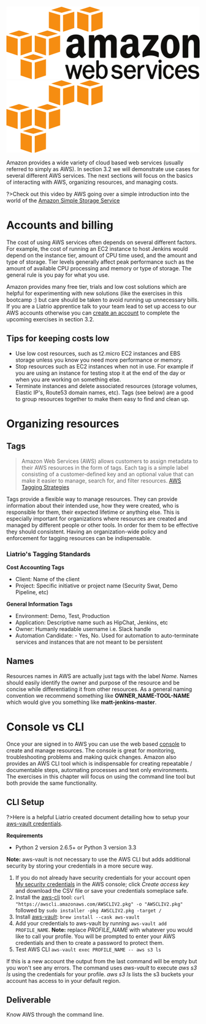![Amazon Web Services](img3/aws_light.svg ':size=400px :class=light-mode-img-center')
![Amazon Web Services](img3/aws_dark.svg ':size=400px :class=dark-mode-img-center')

Amazon provides a wide variety of cloud based web services (usually referred to simply as AWS). In section 3.2 we will demonstrate use cases for several different AWS services. The next sections will focus on the basics of interacting with AWS, organizing resources, and managing costs.

?>Check out this video by AWS going over a simple introduction into the world of the [Amazon Simple Storage Service](https://docs.aws.amazon.com/cli/latest/userguide/cli-services-s3.html)

# Accounts and billing

The cost of using AWS services often depends on several different factors. For example, the cost of running an EC2 instance to host Jenkins would depend on the instance tier, amount of CPU time used, and the amount and type of storage. Tier levels generally affect peak performance such as the amount of available CPU processing and memory or type of storage. The general rule is you pay for what you use.

Amazon provides many free tier, trials and low cost solutions which are helpful for experimenting with new solutions (like the exercises in this bootcamp :) but care should be taken to avoid running up unnecessary bills. If you are a Liatrio apprentice talk to your team lead to set up access to our AWS accounts otherwise you can [create an account](https://portal.aws.amazon.com/billing/signup) to complete the upcoming exercises in section 3.2.

## Tips for keeping costs low

- Use low cost resources, such as t2.micro EC2 instances and EBS storage unless you know you need more performance or memory.
- Stop resources such as EC2 instances when not in use. For example if you are using an instance for testing stop it at the end of the day or when you are working on something else.
- Terminate instances and delete associated resources (storage volumes, Elastic IP's, Route53 domain names, etc). Tags (see below) are a good to group resources together to make them easy to find and clean up.

# Organizing resources

## Tags

> Amazon Web Services (AWS) allows customers to assign metadata to their AWS resources in the form of tags. Each tag is a simple label consisting of a customer-defined key and an optional value that can make it easier to manage, search for, and filter resources. [AWS Tagging Strategies](https://aws.amazon.com/answers/account-management/aws-tagging-strategies/)

Tags provide a flexible way to manage resources. They can provide information about their intended use, how they were created, who is responsible for them, their expected lifetime or anything else. This is especially important for organizations where resources are created and managed by different people or other tools. In order for them to be effective they should consistent. Having an organization-wide policy and enforcement for tagging resources can be indispensable.

### Liatrio's Tagging Standards

**Cost Accounting Tags**

- Client: Name of the client
- Project: Specific initiative or project name (Security Swat, Demo Pipeline, etc)

**General Information Tags**

- Environment: Demo, Test, Production
- Application: Descriptive name such as HipChat, Jenkins, etc
- Owner: Humanly readable username i.e. Slack handle
- Automation Candidate: - Yes, No. Used for automation to auto-terminate services and instances that are not meant to be persistent

## Names

Resources names in AWS are actually just tags with the label *Name*. Names should easily identify the owner and purpose of the resource and be concise while differentiating it from other resources. As a general naming convention we recommend something like **OWNER_NAME-TOOL-NAME** which would give you something like **matt-jenkins-master**.

# Console vs CLI

Once your are signed in to AWS you can use the web based [console](https://console.aws.amazon.com/) to create and manage resources. The console is great for monitoring, troubleshooting problems and making quick changes. Amazon also provides an AWS CLI tool which is indispensable for creating repeatable / documentable steps, automating processes and text only environments. The exercises in this chapter will focus on using the command line tool but both provide the same functionality.

## CLI Setup

?>Here is a helpful Liatrio created document detailing how to setup your [aws-vault credentials](https://liatrio.atlassian.net/wiki/spaces/TOOLS/pages/2455076906/aws-vault).

**Requirements**

- Python 2 version 2.6.5+ or Python 3 version 3.3

**Note:** aws-vault is not necessary to use the AWS CLI but adds additional security by storing your credentials in a more secure way.

1. If you do not already have security credentials for your account open [My security credentials](https://console.aws.amazon.com/iam/home?#/security_credentials) in the AWS console; click *Create access key* and download the CSV file or save your credentials someplace safe.
2. Install the [aws-cli](https://docs.aws.amazon.com/cli/latest/userguide/cli-chap-welcome.html) tool: `curl "https://awscli.amazonaws.com/AWSCLIV2.pkg" -o "AWSCLIV2.pkg"` followed by `sudo installer -pkg AWSCLIV2.pkg -target /`
3. Install [aws-vault](https://github.com/99designs/aws-vault): `brew install --cask aws-vault`
4. Add your credentials to aws-vault by running `aws-vault add PROFILE_NAME`. **Note:** replace *PROFILE_NAME* with whatever you would like to call your profile. You will be prompted to enter your AWS credentials and then to create a password to protect them.
5. Test AWS CLI `aws-vault exec PROFILE_NAME -- aws s3 ls`

If this is a new account the output from the last command will be empty but you won't see any errors. The command uses *aws-vault* to execute *aws s3 ls* using the credentials for your profile. *aws s3 ls* lists the s3 buckets your account has access to in your default region.

## Deliverable

Know AWS through the command line.
